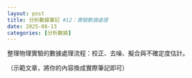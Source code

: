 ```yaml
---
layout: post
title: 分析數據筆記 #12：實驗數據處理
date: 2025-08-13
categories: [分析數據]
---
```


<p>整理物理實驗的數據處理流程：校正、去噪、擬合與不確定度估計。</p>

<p class="muted">（示範文章，將你的內容換成實際筆記即可）</p>
